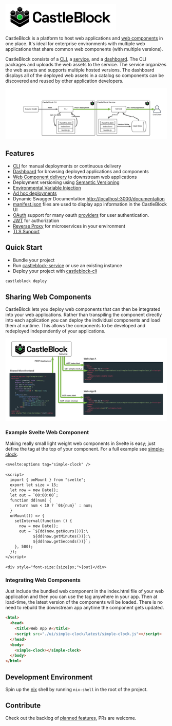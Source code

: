 <img src="./assets/brand/Logo.png" height="80px" />

CastleBlock is a platform to host web applications and [web components](https://developer.mozilla.org/en-US/docs/Web/Web_Components) in one place. It's ideal for enterprise environments with multiple web applications that share common web components (with multiple versions).

CastleBlock consists of a [CLI](./castleblock-cli), a [service](./castleblock-service), and a [dashboard](./castleblock-ui). The CLI packages and uploads the web assets to the service. The service organizes the web assets and supports multiple hosted versions. The dashboard displays all of the deployed web assets in a catalog so components can be discovered and reused by other application developers.

![diagram of castleblock high level concept](./castleblock-concept.png "Castleblock high-level concept")

## Features

- [CLI](./castleblock-cli) for manual deployments or continuous delivery
- [Dashboard](./castleblock-ui) for browsing deployed applications and components
- [Web Component delivery](#sharing-web-components) to downstream web applications
- Deployment versioning using [Semantic Versioning](https://semver.org/)
- [Environmental Variable Injection](./castleblock-cli#environmental-variable-injection)
- [Ad hoc deployments](./castleblock-cli#ad-hoc-deployments)
- Dynamic Swagger Documentation <http://localhost:3000/documentation>
- [manifest.json](./castleblock-cli#manifest.json) files are used to display app information in the CastleBlock UI
- [OAuth](https://github.com/greymatter-io/castleblock/tree/master/castleblock-service#authentication) support for many oauth [providers](https://hapi.dev/module/bell/providers) for user authentication.
- [JWT](https://github.com/greymatter-io/castleblock/tree/master/castleblock-service#issuing-jwt-tokens) for authorization
- [Reverse Proxy](./castleblock-service#reverse-proxy) for microservices in your environment
- [TLS Support](./castleblock-service#tls)

## Quick Start

- Bundle your project
- Run [castleblock-service](./castleblock-service) or use an existing instance
- Deploy your project with [castleblock-cli](./castleblock-cli)

```sh
castleblock deploy
```

## Sharing Web Components

CastleBlock lets you deploy web components that can then be integrated into your web applications. Rather than transpiling the component directly into each application you can deploy the individual components and load them at runtime. This allows the components to be developed and redeployed independently of your applications.

![diagram of shared web-components](./web-components.png "Castleblock web component sharing")

### Example Svelte Web Component

Making really small light weight web components in Svelte is easy; just define the tag at the top of your component. For a full example see [simple-clock](https://github.com/jmcudd/simple-clock).

```svelte
<svelte:options tag="simple-clock" />

<script>
  import { onMount } from "svelte";
  export let size = 15;
  let now = new Date();
  let out = `00:00:00`;
  function dd(num) {
    return num < 10 ? `0${num}` : num;
  }
  onMount(() => {
    setInterval(function () {
      now = new Date();
      out = `${dd(now.getHours())}:\
            ${dd(now.getMinutes())}:\
            ${dd(now.getSeconds())}`;
    }, 500);
  });
</script>

<div style="font-size:{size}px;">{out}</div>
```

### Integrating Web Components

Just include the bundled web component in the index.html file of your web application and then you can use the tag anywhere in your app. Then at load-time, the latest version of the components will be loaded. There is no need to rebuild the downstream app anytime the component gets updated.

```html
<html>
  <head>
    <title>Web App A</title>
    <script src="./ui/simple-clock/latest/simple-clock.js"></script>
  </head>
  <body>
    <simple-clock></simple-clock>
  </body>
</html>
```

## Development Environment

Spin up the [nix](https://nixos.org/guides/install-nix.html) shell by running `nix-shell` in the root of the project.

## Contribute

Check out the backlog of [planned features](https://github.com/greymatter-io/castleblock/issues?q=is%3Aopen+is%3Aissue+label%3Aenhancement), PRs are welcome.
